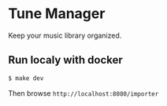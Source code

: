 # Tune Manager

Keep your music library organized.

## Run localy with docker

```bash
$ make dev
```

Then browse `http://localhost:8080/importer`